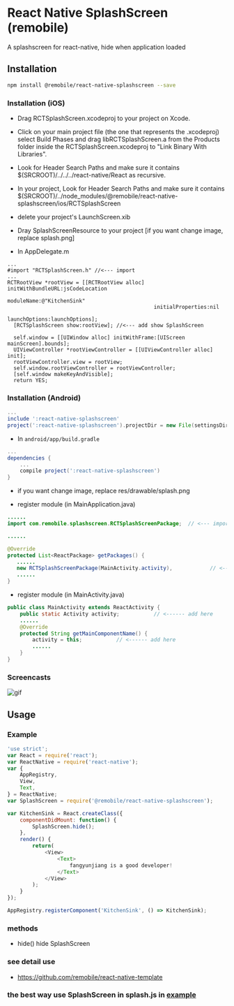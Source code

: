 # React Native SplashScreen (remobile)
A splashscreen for react-native, hide when application loaded

## Installation
```sh
npm install @remobile/react-native-splashscreen --save
```
### Installation (iOS)
* Drag RCTSplashScreen.xcodeproj to your project on Xcode.
* Click on your main project file (the one that represents the .xcodeproj) select Build Phases and drag libRCTSplashScreen.a from the Products folder inside the RCTSplashScreen.xcodeproj to "Link Binary With Libraries".
* Look for Header Search Paths and make sure it contains $(SRCROOT)/../../../react-native/React as recursive.

* In your project, Look for Header Search Paths and make sure it contains $(SRCROOT)/../node_modules/@remobile/react-native-splashscreen/ios/RCTSplashScreen

* delete your project's LaunchScreen.xib
* Dray SplashScreenResource to your project [if you want change image, replace splash.png]

* In AppDelegate.m
```objc
...
#import "RCTSplashScreen.h" //<--- import
...
RCTRootView *rootView = [[RCTRootView alloc] initWithBundleURL:jsCodeLocation
                                                      moduleName:@"KitchenSink"
                                               initialProperties:nil
                                                   launchOptions:launchOptions];
  [RCTSplashScreen show:rootView]; //<--- add show SplashScreen

  self.window = [[UIWindow alloc] initWithFrame:[UIScreen mainScreen].bounds];
  UIViewController *rootViewController = [[UIViewController alloc] init];
  rootViewController.view = rootView;
  self.window.rootViewController = rootViewController;
  [self.window makeKeyAndVisible];
  return YES;
```


### Installation (Android)
```gradle
...
include ':react-native-splashscreen'
project(':react-native-splashscreen').projectDir = new File(settingsDir, '../node_modules/@remobile/react-native-splashscreen/android')
```

* In `android/app/build.gradle`

```gradle
...
dependencies {
    ...
    compile project(':react-native-splashscreen')
}
```
* if you want change image, replace res/drawable/splash.png

* register module (in MainApplication.java)

```java
......
import com.remobile.splashscreen.RCTSplashScreenPackage;  // <--- import

......

@Override
protected List<ReactPackage> getPackages() {
   ......
   new RCTSplashScreenPackage(MainActivity.activity),            // <------ add here
   ......
}

```

* register module (in MainActivity.java)

```java
public class MainActivity extends ReactActivity {
    public static Activity activity;           // <------ add here
    ......
    @Override
    protected String getMainComponentName() {
        activity = this;           // <------ add here
        ......
    }
}
```

### Screencasts
![gif](https://github.com/remobile/react-native-splashscreen/blob/master/screencasts/splash.gif)

## Usage

### Example
```js
'use strict';
var React = require('react');
var ReactNative = require('react-native');
var {
    AppRegistry,
    View,
    Text,
} = ReactNative;
var SplashScreen = require('@remobile/react-native-splashscreen');

var KitchenSink = React.createClass({
    componentDidMount: function() {
        SplashScreen.hide();
    },
    render() {
        return(
            <View>
                <Text>
                    fangyunjiang is a good developer!
                </Text>
            </View>
        );
    }
});

AppRegistry.registerComponent('KitchenSink', () => KitchenSink);
```


### methods
- hide() hide SplashScreen


### see detail use
* https://github.com/remobile/react-native-template

### the best way use SplashScreen in splash.js in [example](https://github.com/remobile/react-native-splashscreen/blob/master/examples/splash.js)
